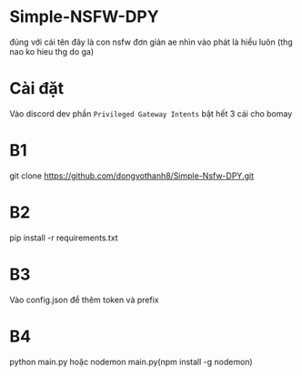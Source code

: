 # Simple-NSFW-DPY
đúng với cái tên đây là con nsfw đơn giản 
ae nhìn vào phát là hiểu luôn (thg nao ko hieu thg do ga)
# Cài đặt 
Vào discord dev  phần `Privileged Gateway Intents` bật hết 3 cái cho bomay
# B1 
git clone https://github.com/dongvothanh8/Simple-Nsfw-DPY.git
# B2  
pip install -r requirements.txt
# B3 
Vào config.json để thêm token và prefix 
# B4 
python main.py hoặc nodemon main.py(npm install -g nodemon)

